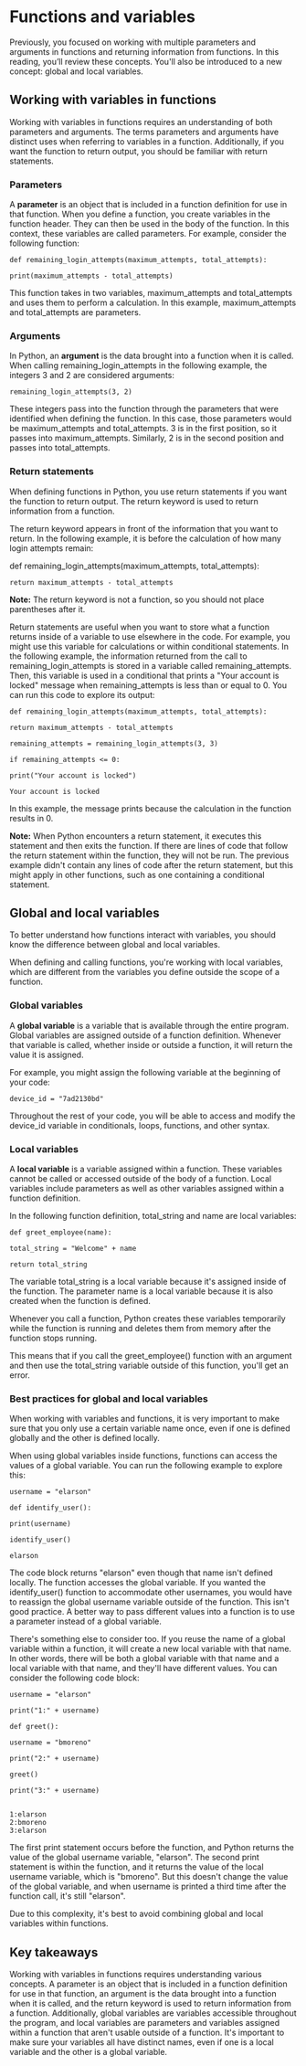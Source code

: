 ﻿# Functions and variables

Previously, you focused on working with multiple parameters and arguments in functions and returning information from functions. In this reading, you’ll review these concepts. You'll also be introduced to a new concept: global and local variables.

## Working with variables in functions

Working with variables in functions requires an understanding of both parameters and arguments. The terms parameters and arguments have distinct uses when referring to variables in a function. Additionally, if you want the function to return output, you should be familiar with return statements.

### Parameters

A **parameter** is an object that is included in a function definition for use in that function. When you define a function, you create variables in the function header. They can then be used in the body of the function. In this context, these variables are called parameters. For example, consider the following function:

    def remaining_login_attempts(maximum_attempts, total_attempts):

    print(maximum_attempts - total_attempts)

This function takes in two variables, maximum_attempts and total_attempts and uses them to perform a calculation. In this example, maximum_attempts and total_attempts are parameters.

### Arguments

In Python, an **argument** is the data brought into a function when it is called. When calling remaining_login_attempts in the following example, the integers 3 and 2 are considered arguments:

    remaining_login_attempts(3, 2)

These integers pass into the function through the parameters that were identified when defining the function. In this case, those parameters would be maximum_attempts and total_attempts. 3 is in the first position, so it passes into maximum_attempts. Similarly, 2 is in the second position and passes into total_attempts.

### Return statements

When defining functions in Python, you use return statements if you want the function to return output. The return keyword is used to return information from a function.

The return keyword appears in front of the information that you want to return. In the following example, it is before the calculation of how many login attempts remain:

def remaining_login_attempts(maximum_attempts, total_attempts):

    return maximum_attempts - total_attempts

**Note:** The return keyword is not a function, so you should not place parentheses after it.

Return statements are useful when you want to store what a function returns inside of a variable to use elsewhere in the code. For example, you might use this variable for calculations or within conditional statements. In the following example, the information returned from the call to remaining_login_attempts is stored in a variable called remaining_attempts. Then, this variable is used in a conditional that prints a "Your account is locked" message when remaining_attempts is less than or equal to 0. You can run this code to explore its output:



    def remaining_login_attempts(maximum_attempts, total_attempts):

    return maximum_attempts - total_attempts

    remaining_attempts = remaining_login_attempts(3, 3)

    if remaining_attempts <= 0:

    print("Your account is locked")

    Your account is locked

In this example, the message prints because the calculation in the function results in 0.

**Note:** When Python encounters a return statement, it executes this statement and then exits the function. If there are lines of code that follow the return statement within the function, they will not be run. The previous example didn't contain any lines of code after the return statement, but this might apply in other functions, such as one containing a conditional statement.

## Global and local variables

To better understand how functions interact with variables, you should know the difference between global and local variables.

When defining and calling functions, you're working with local variables, which are different from the variables you define outside the scope of a function.

### Global variables

A **global variable** is a variable that is available through the entire program. Global variables are assigned outside of a function definition. Whenever that variable is called, whether inside or outside a function, it will return the value it is assigned.

For example, you might assign the following variable at the beginning of your code:

    device_id = "7ad2130bd"

Throughout the rest of your code, you will be able to access and modify the device_id variable in conditionals, loops, functions, and other syntax.

### Local variables

A **local variable** is a variable assigned within a function. These variables cannot be called or accessed outside of the body of a function. Local variables include parameters as well as other variables assigned within a function definition.

In the following function definition, total_string and name are local variables:

    def greet_employee(name):

    total_string = "Welcome" + name

    return total_string

The variable total_string is a local variable because it's assigned inside of the function. The parameter name is a local variable because it is also created when the function is defined.

Whenever you call a function, Python creates these variables temporarily while the function is running and deletes them from memory after the function stops running.

This means that if you call the greet_employee() function with an argument and then use the total_string variable outside of this function, you'll get an error.

### Best practices for global and local variables

When working with variables and functions, it is very important to make sure that you only use a certain variable name once, even if one is defined globally and the other is defined locally.

When using global variables inside functions, functions can access the values of a global variable. You can run the following example to explore this:


    username = "elarson"

    def identify_user():

    print(username)

    identify_user()

    elarson

The code block returns "elarson" even though that name isn't defined locally. The function accesses the global variable. If you wanted the identify_user() function to accommodate other usernames, you would have to reassign the global username variable outside of the function. This isn't good practice. A better way to pass different values into a function is to use a parameter instead of a global variable.

There's something else to consider too. If you reuse the name of a global variable within a function, it will create a new local variable with that name. In other words, there will be both a global variable with that name and a local variable with that name, and they'll have different values. You can consider the following code block:


    username = "elarson"

    print("1:" + username)

    def greet():

    username = "bmoreno"

    print("2:" + username)

    greet()

    print("3:" + username)


    1:elarson
    2:bmoreno
    3:elarson

The first print statement occurs before the function, and Python returns the value of the global username variable, "elarson". The second print statement is within the function, and it returns the value of the local username variable, which is "bmoreno". But this doesn't change the value of the global variable, and when username is printed a third time after the function call, it's still "elarson".

Due to this complexity, it's best to avoid combining global and local variables within functions.

## Key takeaways

Working with variables in functions requires understanding various concepts. A parameter is an object that is included in a function definition for use in that function, an argument is the data brought into a function when it is called, and the return keyword is used to return information from a function. Additionally, global variables are variables accessible throughout the program, and local variables are parameters and variables assigned within a function that aren't usable outside of a function. It's important to make sure your variables all have distinct names, even if one is a local variable and the other is a global variable.


























